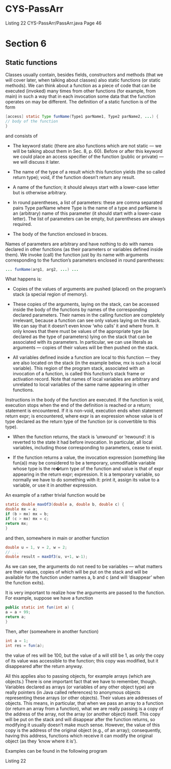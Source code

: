 # CYS-PassArr
Listing 22 CYS-PassArr/PassArr.java Page 46

# Section 6   
## Static functions  
 
Classes usually contain, besides fields, constructors and methods (that we will cover
later, when talking about classes) also static functions (or static methods). We can
think about a function as a piece of code that can be executed (invoked) many times
from other functions (for example, from main) in such a way that in each invocation
some data that the function operates on may be different.
The definition of a static function is of the form

```java
[access] static Type funName(Type1 parName1, Type2 parName2, ...) {
// body of the function
}
```

and consists of

* The keyword static (there are also functions which are not static — we will be
talking about them in Sec. 8, p. 60). Before or after this keyword we could place
an access specifier of the function (public or private) — we will discuss it later.  
  
* The name of the type of a result which this function yields (the so called return
type); void, if the function doesn’t return any result.  
  
* A name of the function; it should always start with a lower-case letter but is
otherwise arbitrary.  
  
* In round parentheses, a list of parameters: these are comma separated pairs Type
parName where Type is the name of a type and parName is an (arbitrary) name of
this parameter (it should start with a lower-case letter). The list of parameters
can be empty, but parentheses are always required.  
  
* The body of the function enclosed in braces.  
  
Names of parameters are arbitrary and have nothing to do with names declared in other
functions (as their parameters or variables defined inside them). We invoke (call) the
function just by its name with arguments corresponding to the function’s parameters
enclosed in round parentheses:  
  
```java
... funName(arg1, arg2, ...) ...
```
  
What happens is:  
  
* Copies of the values of arguments are pushed (placed) on the program’s stack
(a special region of memory).  

* These copies of the arguments, laying on the stack, can be accessed inside the
body of the functions by names of the corresponding declared parameters. Their
names in the calling function are completely irrelevant, because a function can see
only values laying on the stack. We can say that it doesn’t even know ‘who calls’
it and where from. It only knows that there must be values of the appropriate
type (as declared as the type of parameters) lying on the stack that can be
associated with its parameters. In particular, we can use literals as arguments
— copies of their values will be then pushed on the stack.  

* All variables defined inside a function are local to this function — they are
also located on the stack (in the example below, mx is such a local variable).
This region of the program stack, associated with an invocation of a function, is
called this function’s stack frame or activation record. Note that names of
local variables are arbitrary and unrelated to local variables of the same name
appearing in other functions. 
 
Instructions in the body of the function are executed. If the function is void,
execution stops when the end of the definition is reached or a return; statement
is encountered. If it is non-void, execution ends when statement return expr;
is encountered, where expr is an expression whose value is of type declared as the
return type of the function (or is convertible to this type).  

* When the function returns, the stack is ’unwound’ or ’rewound’: it is reverted
to the state it had before invocation. In particular, all local variables, including
those corresponding to parameters, cease to exist.  

* If the function returns a value, the invocation expression (something like fun(a)) may be considered to be a temporary, unmodifiable variable whose type is the re�turn type of the function and value is that of expr appearing in the return expr; expression. It is a temporary variable, so normally we have to do something with it: print it, assign its value to a variable, or use it in another expression.  
  
An example of a rather trivial function would be
```java
static double maxOf3(double a, double b, double c) {
double mx = a;
if (b > mx) mx = b;
if (c > mx) mx = c;
return mx;
}
```
  
and then, somewhere in main or another function
  
```java
double u = 1, v = 2, w = 2;
// ...
double result = maxOf3(u, v+1, w-1);
```  
  
As we can see, the arguments do not need to be variables — what matters are their
values, copies of which will be put on the stack and will be available for the function
under names a, b and c (and will ‘disappear’ when the function exits).  

It is very important to realize how the arguments are passed to the function. For
example, suppose we have a function  
  
```java
public static int fun(int a) {
a = a + 99;
return a;
}
``` 
  
Then, after (somewhere in another function) 
  
```java
int a = 1;
int res = fun(a);
```
  
the value of res will be 100, but the value of a will still be 1, as only the copy of its value was accessible to the function; this copy was modified, but it disappeared afterthe return anyway.  
  
All this applies also to passing objects, for example arrays (which are objects.)There is one important fact that we have to remember, though. Variables declaredas arrays (or variables of any other object type) are really pointers (in Java called references) to anonymous objects representing these arrays (or other objects). Their values are addresses of objects. This means, in particular, that when we pass an array to a function (or return an array from a function), what we are really passing is a copyof the address of the array, not the array (or another object) itself. This copy will beput on the stack and will disappear after the function returns, so modifying it usuallydoesn’t make much sense. However, the value of this copy is the address of the originalobject (e.g., of an array); consequently, having this address, functions which receive itcan modify the original object (as they ‘know where it is’).  

Examples can be found in the following program  

Listing 22